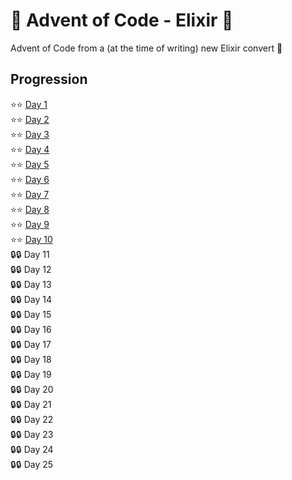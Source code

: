 # 🎄 Advent of Code - Elixir 🎄

Advent of Code from a (at the time of writing) new Elixir convert :santa:

## Progression

:star::star: [Day 1](/lib/year_2021/day_01) \
:star::star: [Day 2](/lib/year_2021/day_02) \
:star::star: [Day 3](/lib/year_2021/day_03) \
:star::star: [Day 4](/lib/year_2021/day_04) \
:star::star: [Day 5](/lib/year_2021/day_05) \
:star::star: [Day 6](/lib/year_2021/day_06) \
:star::star: [Day 7](/lib/year_2021/day_07) \
:star::star: [Day 8](/lib/year_2021/day_08) \
:star::star: [Day 9](/lib/year_2021/day_09) \
:star::star: [Day 10](/lib/year_2021/day_10) \
:lock::lock: Day 11 \
:lock::lock: Day 12 \
:lock::lock: Day 13 \
:lock::lock: Day 14 \
:lock::lock: Day 15 \
:lock::lock: Day 16 \
:lock::lock: Day 17 \
:lock::lock: Day 18 \
:lock::lock: Day 19 \
:lock::lock: Day 20 \
:lock::lock: Day 21 \
:lock::lock: Day 22 \
:lock::lock: Day 23 \
:lock::lock: Day 24 \
:lock::lock: Day 25
